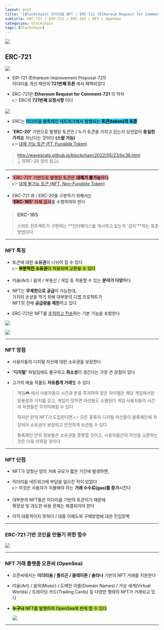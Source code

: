 ```yaml
---
layout: post
title: "[Blockchain] 이더리움 NFT / ERC-721 (Ethereum Request for Comment-721)"
subtitle: ERC-721 / EIP-721 / ERC-165 / NFT / OpenSea
categories: blockchain
tags: [blockchain]
---
```


![](https://velog.velcdn.com/images/-__-/post/f0dbcd28-e3c1-4f18-b824-3c322132fa15/image.png)

## ERC-721

![](https://velog.velcdn.com/images/-__-/post/218c67f1-273b-40db-9878-6b8c4dae8896/image.png)

- EIP-721 (Ethereum Improvement Proposal-721)<br>
  이더리움 개선 제안의 **721번째 토론** 에서 채택되었다

- ERC-721은 **Ethereum Request for Comment-721** 의 약자<br>
  👉 ERC의 **721번째 요청사항** 이다

![](https://velog.velcdn.com/images/-__-/post/cc6c3f2f-377a-4ca2-8a6a-a32b766c6b13/image.png)

- ERC는 <span style="background-color:#34CDEF; color:#000;">이더리움 블록체인 네트워크에서 발행되는 **토큰(token)의 표준**

- **'ERC-20'** 기반으로 발행된 토큰은 / 누가 토큰을 가지고 있는지 상관없이 **동일한 가치**를 지닌다는 것이다 **(스왑 가능)**<br>
  👉 <u>대체 가능 토큰 (FT, Fungible Token)</u>

> <http://wavescats.github.io/blockchain/2022/05/23/bc36.html><br>
> 👆 (ERC-20 정리 참고)

<hr>

- <span style="background-color:#F7969A; color:#000;">'ERC-721' 기반으로 발행된 토큰은 **대체가 불가능**하다</span><br>
  👉 <u>대체 불가능 토큰 (NFT, Non-Fungible Token)</u>

- ERC-721 와 / ERC-20을 구분하기 위해서는<br>
  <span style="background-color:#F7969A; color:#000;">**'ERC-165'** 자체 검사</span>를 수행하여야 한다

> ### ERC-165
>
> 스마트 컨트랙트가 구현하는 **인터페이스를 게시하고 있는지 '감지'**하는 표준 방법이다

---

### NFT 특징

- 토큰에 대한 **소유권**이 나뉘어 질 수 있다<br>
  👉 <span style="background-color:#B5E045; color:#000;">**부분적인 소유권**이 허용되며 교환될 수 있다</span>

- 미술(Art) / 음악 / 부동산 / 게임 등 적용할 수 있는 **분야가 다양**하다

- NFT는 **무제한으로 공급**이 가능한데,<br>
  가치의 손상을 막기 위해 대부분의 디앱 프로젝트가<br>
  NFT의 전체 **공급량을 제한**하고 있다

- ERC-721은 NFT를 <u>추적하고 전송</u>하는 기본 기능을 포함한다

![](https://velog.velcdn.com/images/-__-/post/0c7e2756-b5b5-4d56-986a-bd6e91a41471/image.png)

![](https://velog.velcdn.com/images/-__-/post/e840175a-2ac0-4d96-a5ce-55de4d73a3d4/image.png)

---

### NFT 장점

- 사용자들의 디지털 자산에 대한 소유권을 보장한다

- **'디지털'** 파일임에도 불구하고 **희소성**이 생긴다는 가장 큰 장점이 있다

- 고가의 예술 작품도 **자유롭게 거래**할 수 있다

> 게임🎮 에서 사용자들이 시간과 돈을 투자하여 얻은 아이템은 해당 게임에서만 유용성과 가치를 갖고, 게임이 망하면 자산들도 소멸된다
> 게임 사용자들의 시간과 자원들은 무의미해질 수 있다
>
> 하지만 만약 NFT가 도입된다면 👉 모든 종류의 디지털 자산들이 블록체인에 저장되어 소유권이 보장되고 안전하게 보관될 수 있다
>
> 블록체인 안의 정보들은 소유권을 증명할 것이고,
> 사용자들간의 자산을 교환하는 것은 더욱 쉬워질 것이다

---

### NFT 단점

- NFT가 엄청난 양의 거래 규모가 짧은 기간에 발생하면,

- 이더리움 네트워크에 부담을 일으킨 적이 있었다<br>
  👉 이것은 사용자가 지불해야 하는 **거래 수수료(gas)를 증가**시킨다

- 대부분의 NFT들은 이더리움 기반의 토큰이기 때문에<br>
  확장성 및 과도한 비용 문제는 해결되어야 한다

- 아직 대중적이지 못하다 / 대중 이해도와 구매방법에 대한 진입장벽

---

### ERC-721 기반 코인을 만들기 위한 함수

![](https://velog.velcdn.com/images/-__-/post/6996cbb2-4822-4610-a126-3cdfc68650d5/image.png)

<hr>

### NFT 거래 플랫폼 오픈씨 (OpenSea)

- 오픈씨에서는 **이더리움 / 폴리곤 / 클레이튼 / 솔라나** 기반의 NFT 거래를 지원한다

- 미술(Art) / 음악(Music) / 도메인 이름(Domain Names) / 가상 세계(Virtual Worlds) / 트레이딩 카드(Trading Cards) 등 다양한 형태의 NFT가 거래되고 있다

- <span style="background-color:#B5E045; color:#000;">**누구나** NFT를 발행하여 OpenSea에 판매 할 수 있다</span>

  ![](https://velog.velcdn.com/images/-__-/post/4f00317c-1ec6-472a-94a2-b9805b2890c3/image.png)

---

